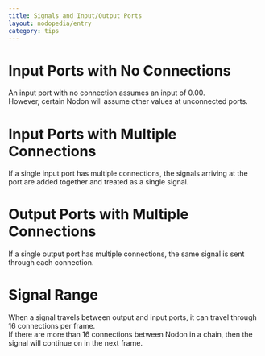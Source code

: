 ```yaml
---
title: Signals and Input/Output Ports
layout: nodopedia/entry
category: tips
---
```


# Input Ports with No Connections
An input port with no connection assumes an input of 0.00.<br>
However, certain Nodon will assume other values at unconnected ports.

# Input Ports with Multiple Connections
If a single input port has multiple connections, the signals arriving at the port are added together and treated as a single signal.

# Output Ports with Multiple Connections
If a single output port has multiple connections, the same signal is sent through each connection.

# Signal Range
When a signal travels between output and input ports, it can travel through 16 connections per frame.<br>
If there are more than 16 connections between Nodon in a chain, then the signal will continue on in the next frame.